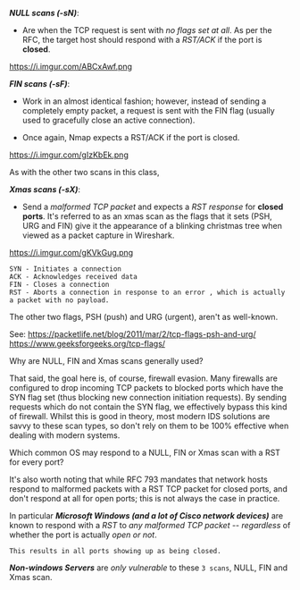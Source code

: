 ***NULL scans (-sN)***:
- Are when the TCP request is sent with _no flags set at all_.
As per the RFC, the target host should respond with a _RST/ACK_ if the port is **closed**.

https://i.imgur.com/ABCxAwf.png

***FIN scans (-sF)***:
- Work in an almost identical fashion; however, instead of sending a completely empty packet, a request is sent with the FIN flag (usually used to gracefully close an active connection).

- Once again, Nmap expects a RST/ACK if the port is closed.

https://i.imgur.com/gIzKbEk.png

As with the other two scans in this class, 

***Xmas scans (-sX)***:
- Send a _malformed TCP packet_ and expects a _RST response_ for **closed ports**. It's referred to as an xmas scan as the flags that it sets (PSH, URG and FIN) give it the appearance of a blinking christmas tree when viewed as a packet capture in Wireshark.

https://i.imgur.com/gKVkGug.png

    SYN - Initiates a connection
    ACK - Acknowledges received data
    FIN - Closes a connection
    RST - Aborts a connection in response to an error , which is actually a packet with no payload.

The other two flags, PSH (push) and URG (urgent), aren't as well-known.

See: https://packetlife.net/blog/2011/mar/2/tcp-flags-psh-and-urg/
     https://www.geeksforgeeks.org/tcp-flags/



Why are NULL, FIN and Xmas scans generally used?

That said, the goal here is, of course, firewall evasion. Many firewalls are configured to drop incoming TCP packets to blocked ports which have the SYN flag set (thus blocking new connection initiation requests). By sending requests which do not contain the SYN flag, we effectively bypass this kind of firewall. Whilst this is good in theory, most modern IDS solutions are savvy to these scan types, so don't rely on them to be 100% effective when dealing with modern systems.

Which common OS may respond to a NULL, FIN or Xmas scan with a RST for every port?

It's also worth noting that while RFC 793 mandates that network hosts respond to malformed packets with a RST TCP packet for closed ports, and don't respond at all for open ports; this is not always the case in practice.

In particular ***Microsoft Windows (and a lot of Cisco network devices)*** are known to respond with a _RST_ to _any malformed TCP packet_ -- _regardless_ of whether the port is actually _open or not_.

`This results in all ports showing up as being closed.`

***Non-windows Servers*** are _only vulnerable_ to these `3 scans`, NULL, FIN and Xmas scan.

